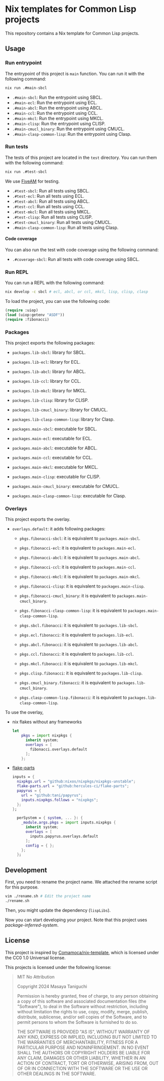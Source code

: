 # Nix templates for Common Lisp projects

This repository contains a Nix template for Common Lisp projects.

## Usage

### Run entrypoint

The entrypoint of this project is `main` function.
You can run it with the following command:

```sh
nix run .#main-sbcl
```

- `.#main-sbcl`: Run the entrypoint using SBCL.
- `.#main-ecl`: Run the entrypoint using ECL.
- `.#main-abcl`: Run the entrypoint using ABCL.
- `.#main-ccl`: Run the entrypoint using CCL.
- `.#main-mkcl`: Run the entrypoint using MKCL.
- `.#main-clisp`: Run the entrypoint using CLISP.
- `.#main-cmucl_binary`: Run the entrypoint using CMUCL.
- `.#main-clasp-common-lisp`: Run the entrypoint using Clasp.

### Run tests

The tests of this project are located in the `test` directory.
You can run them with the following command:

```sh
nix run .#test-sbcl
```

We use [FiveAM](https://github.com/lispci/fiveam) for testing.

- `.#test-sbcl`: Run all tests using SBCL.
- `.#test-ecl`: Run all tests using ECL.
- `.#test-abcl`: Run all tests using ABCL.
- `.#test-ccl`: Run all tests using CCL.
- `.#test-mkcl`: Run all tests using MKCL.
- `.#test-clisp`: Run all tests using CLISP.
- `.#test-cmucl_binary`: Run all tests using CMUCL.
- `.#main-clasp-common-lisp`: Run all tests using Clasp.

#### Code coverage

You can also run the test with code coverage using the following command:

- `.#coverage-sbcl`: Run all tests with code coverage using SBCL.

### Run REPL

You can run a REPL with the following command:

```sh
nix develop -c sbcl # ecl, abcl, or ccl, mkcl, lisp, clisp, clasp
```

To load the project, you can use the following code:

```lisp
(require :uiop)
(load (uiop:getenv "ASDF"))
(require :fibonacci)
```

### Packages

This project exports the following packages:

- `packages.lib-sbcl`: library for SBCL.
- `packages.lib-ecl`: library for ECL.
- `packages.lib-abcl`: library for ABCL.
- `packages.lib-ccl`: library for CCL.
- `packages.lib-mkcl`: library for MKCL.
- `packages.lib-clisp`: library for CLISP.
- `packages.lib-cmucl_binary`: library for CMUCL.
- `packages.lib-clasp-common-lisp`: library for Clasp.

- `packages.main-sbcl`: executable for SBCL.
- `packages.main-ecl`: executable for ECL.
- `packages.main-abcl`: executable for ABCL.
- `packages.main-ccl`: executable for CCL.
- `packages.main-mkcl`: executable for MKCL.
- `packages.main-clisp`: executable for CLISP.
- `packages.main-cmucl_binary`: executable for CMUCL.
- `packages.main-clasp-common-lisp`: executable for Clasp.

### Overlays

This project exports the overlay.

- `overlays.default`: it adds following packages:
  - `pkgs.fibonacci-sbcl`: it is equivalent to `packages.main-sbcl`.
  - `pkgs.fibonacci-ecl`: it is equivalent to `packages.main-ecl`.
  - `pkgs.fibonacci-abcl`: it is equivalent to `packages.main-abcl`.
  - `pkgs.fibonacci-ccl`: it is equivalent to `packages.main-ccl`.
  - `pkgs.fibonacci-mkcl`: it is equivalent to `packages.main-mkcl`.
  - `pkgs.fibonacci-clisp`: it is equivalent to `packages.main-clisp`.
  - `pkgs.fibonacci-cmucl_binary`: it is equivalent to `packages.main-cmucl_binary`.
  - `pkgs.fibonacci-clasp-common-lisp`: it is equivalent to `packages.main-clasp-common-lisp`.

  - `pkgs.sbcl.fibonacci`: it is equivalent to `packages.lib-sbcl`.
  - `pkgs.ecl.fibonacci`: it is equivalent to `packages.lib-ecl`.
  - `pkgs.abcl.fibonacci`: it is equivalent to `packages.lib-abcl`.
  - `pkgs.ccl.fibonacci`: it is equivalent to `packages.lib-ccl`.
  - `pkgs.mkcl.fibonacci`: it is equivalent to `packages.lib-mkcl`.
  - `pkgs.clisp.fibonacci`: it is equivalent to `packages.lib-clisp`.
  - `pkgs.cmucl_binary.fibonacci`: it is equivalent to `packages.lib-cmucl_binary`.
  - `pkgs.clasp-common-lisp.fibonacci`: it is equivalent to `packages.lib-clasp-common-lisp`.

To use the overlay,

- nix flakes without any frameworks
  ```nix
  let
      pkgs = import nixpkgs {
        inherit system;
        overlays = [
          fibonacci.overlays.default
        ];
      };
  ```
- [flake-parts](https://flake.parts/overlays.html?highlight=overlays#consuming-an-overlay)
  ```nix
  inputs = {
    nixpkgs.url = "github:nixos/nixpkgs/nixpkgs-unstable";
    flake-parts.url = "github:hercules-ci/flake-parts";
    papyrus = {
      url = "github:tani/papyrus";
      inputs.nixpkgs.follows = "nixpkgs";
    };
  };
  ```
  ```nix
    perSystem = { system, ... }: {
      _module.args.pkgs = import inputs.nixpkgs {
        inherit system;
        overlays = [
          inputs.papyrus.overlays.default
        ];
        config = { };
      };
    };
  ```

## Development

First, you need to rename the project name.
We attached the rename script for this purpose.

```sh
vim ./rename.sh # Edit the project name
./rename.sh
```

Then, you might update the dependency (`lispLibs`).

Now you can start developing your project.
Note that this project uses _package-inferred-system_.

## License

This project is inspired by
[Comamoca/nix-template](https://github.com/Comamoca/scaffold/tree/main/cl-nix),
which is licensed under the CC0 1.0 Universal license.

This projects is licensed under the following license:

>
> MIT No Attribution
>
> Copyright 2024 Masaya Taniguchi
>
> Permission is hereby granted, free of charge, to any person obtaining a copy of this
> software and associated documentation files (the "Software"), to deal in the Software
> without restriction, including without limitation the rights to use, copy, modify,
> merge, publish, distribute, sublicense, and/or sell copies of the Software, and to
> permit persons to whom the Software is furnished to do so.
>
> THE SOFTWARE IS PROVIDED "AS IS", WITHOUT WARRANTY OF ANY KIND, EXPRESS OR IMPLIED,
> INCLUDING BUT NOT LIMITED TO THE WARRANTIES OF MERCHANTABILITY, FITNESS FOR A
> PARTICULAR PURPOSE AND NONINFRINGEMENT. IN NO EVENT SHALL THE AUTHORS OR COPYRIGHT
> HOLDERS BE LIABLE FOR ANY CLAIM, DAMAGES OR OTHER LIABILITY, WHETHER IN AN ACTION
> OF CONTRACT, TORT OR OTHERWISE, ARISING FROM, OUT OF OR IN CONNECTION WITH THE
> SOFTWARE OR THE USE OR OTHER DEALINGS IN THE SOFTWARE.

